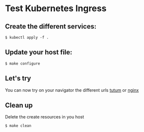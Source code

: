 # Test Kubernetes Ingress
## Create the different services:
```
$ kubectl apply -f .
```

## Update your host file:
```
$ make configure
```

## Let's try
You can now try on your navigator the different urls
[tutum](http://tutum.info) or [nginx](http://nginx.all)

## Clean up
Delete the create resources in you host
```
$ make clean
```
